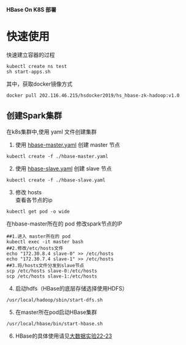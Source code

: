 **HBase On K8S 部署**

# 快速使用
快速建立容器的过程
```
kubectl create ns test
sh start-apps.sh
```
其中，获取docker镜像方式
```
docker pull 202.116.46.215/hsdocker2019/hs_hbase-zk-hadoop:v1.0 
```

## 创建Spark集群  
在k8s集群中,使用 yaml 文件创建集群
1. 使用 [hbase-master.yaml](./hbase-master.yaml) 创建 master 节点
```
kubectl create -f ./hbase-master.yaml
```
2. 使用 [hbase-slave.yaml](./hbase-slave.yaml) 创建 slave 节点
```
kubectl create -f ./hbase-slave.yaml  
```

3. 修改 hosts  
查看各节点的ip
```
kubectl get pod -o wide
```
在hbase-master所在的 pod 修改spark节点的IP
```
##1.进入 master所在的 pod
kubectl exec -it master bash
##2.修改/etc/hosts文件  
echo "172.30.8.4 slave-0" >> /etc/hosts
echo "172.30.7.4 slave-1" >> /etc/hosts
##3.将/hosts文件分发到slave节点
scp /etc/hosts slave-0:/etc/hosts
scp /etc/hosts slave-1:/etc/hosts
```

4. 启动hdfs（HBase的底层存储选择使用HDFS）  
```
/usr/local/hadoop/sbin/start-dfs.sh
```  

5. 在master所在pod启动HBase集群  
```
/usr/local/hbase/bin/start-hbase.sh
```  
6. HBase的具体使用请见[大数据实验22-23](../experiments)

